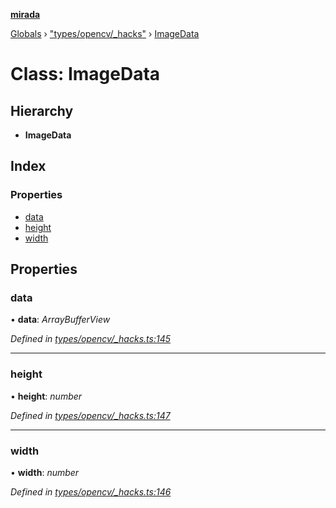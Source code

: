 **[mirada](../README.md)**

[Globals](../README.md) › ["types/opencv/_hacks"](../modules/_types_opencv__hacks_.md) › [ImageData](_types_opencv__hacks_.imagedata.md)

# Class: ImageData

## Hierarchy

* **ImageData**

## Index

### Properties

* [data](_types_opencv__hacks_.imagedata.md#data)
* [height](_types_opencv__hacks_.imagedata.md#height)
* [width](_types_opencv__hacks_.imagedata.md#width)

## Properties

###  data

• **data**: *ArrayBufferView*

*Defined in [types/opencv/_hacks.ts:145](https://github.com/cancerberoSgx/mirada/blob/9d9803d/mirada/src/types/opencv/_hacks.ts#L145)*

___

###  height

• **height**: *number*

*Defined in [types/opencv/_hacks.ts:147](https://github.com/cancerberoSgx/mirada/blob/9d9803d/mirada/src/types/opencv/_hacks.ts#L147)*

___

###  width

• **width**: *number*

*Defined in [types/opencv/_hacks.ts:146](https://github.com/cancerberoSgx/mirada/blob/9d9803d/mirada/src/types/opencv/_hacks.ts#L146)*
